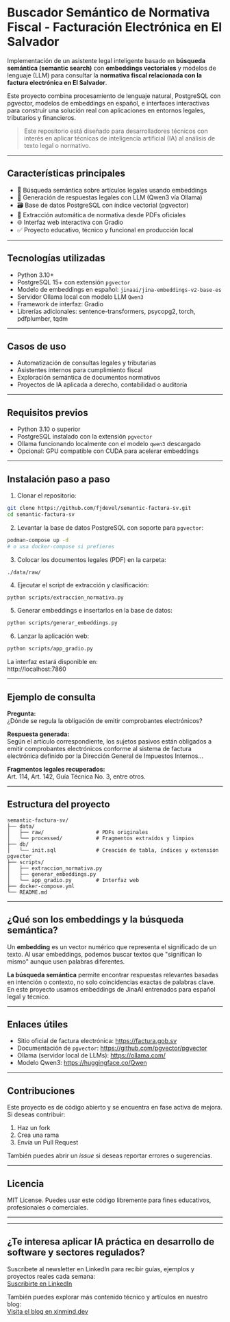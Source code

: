 # Buscador Semántico de Normativa Fiscal - Facturación Electrónica en El Salvador

Implementación de un asistente legal inteligente basado en **búsqueda semántica (semantic search)** con **embeddings vectoriales** y modelos de lenguaje (LLM) para consultar la **normativa fiscal relacionada con la factura electrónica en El Salvador**.

Este proyecto combina procesamiento de lenguaje natural, PostgreSQL con pgvector, modelos de embeddings en español, e interfaces interactivas para construir una solución real con aplicaciones en entornos legales, tributarios y financieros.

> Este repositorio está diseñado para desarrolladores técnicos con interés en aplicar técnicas de inteligencia artificial (IA) al análisis de texto legal o normativo.

---

## Características principales

- 🔎 Búsqueda semántica sobre artículos legales usando embeddings
- 🧠 Generación de respuestas legales con LLM (Qwen3 vía Ollama)
- 🗃️ Base de datos PostgreSQL con índice vectorial (pgvector)
- 📄 Extracción automática de normativa desde PDFs oficiales
- 🌐 Interfaz web interactiva con Gradio
- ✅ Proyecto educativo, técnico y funcional en producción local

---

## Tecnologías utilizadas

- Python 3.10+
- PostgreSQL 15+ con extensión `pgvector`
- Modelo de embeddings en español: `jinaai/jina-embeddings-v2-base-es`
- Servidor Ollama local con modelo LLM `Qwen3`
- Framework de interfaz: Gradio
- Librerías adicionales: sentence-transformers, psycopg2, torch, pdfplumber, tqdm

---

## Casos de uso

- Automatización de consultas legales y tributarias
- Asistentes internos para cumplimiento fiscal
- Exploración semántica de documentos normativos
- Proyectos de IA aplicada a derecho, contabilidad o auditoría

---

## Requisitos previos

- Python 3.10 o superior
- PostgreSQL instalado con la extensión `pgvector`
- Ollama funcionando localmente con el modelo `qwen3` descargado
- Opcional: GPU compatible con CUDA para acelerar embeddings

---

## Instalación paso a paso

1. Clonar el repositorio:

```bash
git clone https://github.com/fjdevel/semantic-factura-sv.git
cd semantic-factura-sv
```

2. Levantar la base de datos PostgreSQL con soporte para `pgvector`:

```bash
podman-compose up -d
# o usa docker-compose si prefieres
```

3. Colocar los documentos legales (PDF) en la carpeta:

```
./data/raw/
```

4. Ejecutar el script de extracción y clasificación:

```bash
python scripts/extraccion_normativa.py
```

5. Generar embeddings e insertarlos en la base de datos:

```bash
python scripts/generar_embeddings.py
```

6. Lanzar la aplicación web:

```bash
python scripts/app_gradio.py
```

La interfaz estará disponible en:  
http://localhost:7860

---

## Ejemplo de consulta

**Pregunta:**  
¿Dónde se regula la obligación de emitir comprobantes electrónicos?

**Respuesta generada:**  
Según el artículo correspondiente, los sujetos pasivos están obligados a emitir comprobantes electrónicos conforme al sistema de factura electrónica definido por la Dirección General de Impuestos Internos...

**Fragmentos legales recuperados:**  
Art. 114, Art. 142, Guía Técnica No. 3, entre otros.

---

## Estructura del proyecto

```
semantic-factura-sv/
├── data/
│   ├── raw/                 # PDFs originales
│   └── processed/           # Fragmentos extraídos y limpios
├── db/
│   └── init.sql             # Creación de tabla, índices y extensión pgvector
├── scripts/
│   ├── extraccion_normativa.py
│   ├── generar_embeddings.py
│   └── app_gradio.py        # Interfaz web
├── docker-compose.yml
└── README.md
```

---

## ¿Qué son los embeddings y la búsqueda semántica?

Un **embedding** es un vector numérico que representa el significado de un texto. Al usar embeddings, podemos buscar textos que "significan lo mismo" aunque usen palabras diferentes.

**La búsqueda semántica** permite encontrar respuestas relevantes basadas en intención o contexto, no solo coincidencias exactas de palabras clave. En este proyecto usamos embeddings de JinaAI entrenados para español legal y técnico.

---

## Enlaces útiles

- Sitio oficial de factura electrónica: https://factura.gob.sv
- Documentación de `pgvector`: https://github.com/pgvector/pgvector
- Ollama (servidor local de LLMs): https://ollama.com/
- Modelo Qwen3: https://huggingface.co/Qwen

---

## Contribuciones

Este proyecto es de código abierto y se encuentra en fase activa de mejora. Si deseas contribuir:

1. Haz un fork
2. Crea una rama
3. Envía un Pull Request

También puedes abrir un *issue* si deseas reportar errores o sugerencias.

---

## Licencia

MIT License. Puedes usar este código libremente para fines educativos, profesionales o comerciales.

---

---

## ¿Te interesa aplicar IA práctica en desarrollo de software y sectores regulados?

Suscríbete al newsletter en LinkedIn para recibir guías, ejemplos y proyectos reales cada semana:  
[Suscribirte en LinkedIn](https://www.linkedin.com/build-relation/newsletter-follow?entityUrn=7334096493261336576)

También puedes explorar más contenido técnico y artículos en nuestro blog:  
[Visita el blog en xinmind.dev](https://www.xinmind.dev/)


